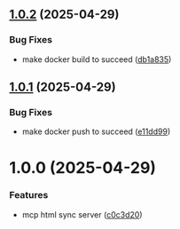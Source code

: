 ## [1.0.2](https://github.com/yujiosaka/mcp-html-sync-server/compare/v1.0.1...v1.0.2) (2025-04-29)


### Bug Fixes

* make docker build to succeed ([db1a835](https://github.com/yujiosaka/mcp-html-sync-server/commit/db1a835e5419c515648c8f4d407ecd26c2a3c770))

## [1.0.1](https://github.com/yujiosaka/mcp-html-sync-server/compare/v1.0.0...v1.0.1) (2025-04-29)


### Bug Fixes

* make docker push to succeed ([e11dd99](https://github.com/yujiosaka/mcp-html-sync-server/commit/e11dd9992bd599b20f9ef4a791c4b1b1dc5bd53a))

# 1.0.0 (2025-04-29)


### Features

* mcp html sync server ([c0c3d20](https://github.com/yujiosaka/mcp-html-sync-server/commit/c0c3d2094eb30bebf259df08546be611a6434376))
